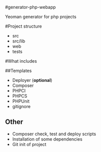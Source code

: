 #generator-php-webapp

Yeoman generator for php projects

#Project structure

* src
* src/lib
* web
* tests

#What includes

##Templates

* Deployer (**optional**)
* Composer
* PHPCI
* PHPCS
* PHPUnit
* gitignore

## Other

* Composer check, test and deploy scripts
* Installation of some dependencies
* Git init of project
